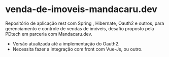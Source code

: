 # venda-de-imoveis-mandacaru.dev
Repositório de aplicação rest com Spring , Hibernate, Oauth2 e outros, para gerenciamento e controle de vendas de imóveis, desafio proposto pela PDtech em parceria com Mandacaru.dev.

- Versão atualizada até a implementação do Oauth2.
- Necessita fazer a integração com front com Vue-Js, ou outro.
